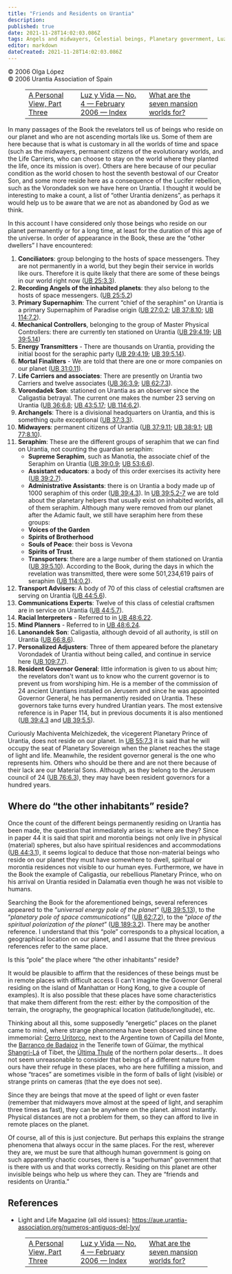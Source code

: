 ```yaml
---
title: "Friends and Residents on Urantia"
description: 
published: true
date: 2021-11-28T14:02:03.086Z
tags: Angels and midwayers, Celestial beings, Planetary government, Luz y Vida, article
editor: markdown
dateCreated: 2021-11-28T14:02:03.086Z
---
```


<p class="v-card v-sheet theme--light gray lighten-3 px-2">© 2006 Olga López<br>© 2006 Urantia Association of Spain</p>
<figure class="table chapter-navigator">
  <table>
    <tbody>
      <tr>
        <td>
        <a href="/en/article/Santiago_Rodriguez/Un_Panorama_Personal_3a_Parte">
          <span class="mdi mdi-arrow-left-drop-circle"></span><span class="pl-2">A Personal View, Part Three</span>
        </a>
        </td>
        <td>
        <a href="/en/index/articles_luz_y_vida#luz-y-vida-no-4-february-2006">
          <span class="mdi mdi-book-open-variant"></span><span class="pl-2">Luz y Vida — No. 4 — February 2006 — Index</span>
        </a>
        </td>
        <td>
        <a href="/en/article/Antonio_Moya/Para_Que_Sirven_Los_Siete_Mundos_De_Las_Mansiones">
          <span class="pr-2">What are the seven mansion worlds for?</span><span class="mdi mdi-arrow-right-drop-circle"></span>
        </a>
        </td>
      </tr>
    </tbody>
  </table>
</figure>




In many passages of the Book the revelators tell us of beings who reside on our planet and who are not ascending mortals like us. Some of them are here because that is what is customary in all the worlds of time and space (such as the midwayers, permanent citizens of the evolutionary worlds, and the Life Carriers, who can choose to stay on the world where they planted the life, once its mission is over). Others are here because of our peculiar condition as the world chosen to host the seventh bestowal of our Creator Son, and some more reside here as a consequence of the Lucifer rebellion, such as the Vorondadek son we have here on Urantia. I thought it would be interesting to make a count, a list of “other Urantia denizens”, as perhaps it would help us to be aware that we are not as abandoned by God as we think.

In this account I have considered only those beings who reside on our planet permanently or for a long time, at least for the duration of this age of the universe. In order of appearance in the Book, these are the “other dwellers” I have encountered:

1. **Conciliators**: group belonging to the hosts of space messengers. They are not permanently in a world, but they begin their service in worlds like ours. Therefore it is quite likely that there are some of these beings in our world right now (<a id="a42_247"></a>[UB 25:3.3](/en/The_Urantia_Book/25#p3_3)).
2. **Recording Angels of the inhabited planets**: they also belong to the hosts of space messengers. (<a id="a43_102"></a>[UB 25:5.2](/en/The_Urantia_Book/25#p5_2))
3. **Primary Supernaphim**: The current “chief of the seraphim” on Urantia is a primary Supernaphim of Paradise origin (<a id="a44_120"></a>[UB 27:0.2](/en/The_Urantia_Book/27#p0_2); <a id="a44_163"></a>[UB 37:8.10](/en/The_Urantia_Book/37#p8_10); <a id="a44_208"></a>[UB 114:7.2](/en/The_Urantia_Book/114#p7_2)).
4. **Mechanical Controllers**, belonging to the group of Master Physical Controllers: there are currently ten stationed on Urantia (<a id="a45_132"></a>[UB 29:4.19](/en/The_Urantia_Book/29#p4_19); <a id="a45_177"></a>[UB 39:5.14](/en/The_Urantia_Book/39#p5_14))
5. **Energy Transmitters** - There are thousands on Urantia, providing the initial boost for the seraphic party (<a id="a46_113"></a>[UB 29:4.19](/en/The_Urantia_Book/29#p4_19); <a id="a46_158"></a>[UB 39:5.14](/en/The_Urantia_Book/39#p5_14)).
6. **Mortal Finaliters** - We are told that there are one or more companies on our planet (<a id="a47_91"></a>[UB 31:0.11](/en/The_Urantia_Book/31#p0_11)).
7. **Life Carriers and associates**: There are presently on Urantia two Carriers and twelve associates (<a id="a48_104"></a>[UB 36:3.9](/en/The_Urantia_Book/36#p3_9); <a id="a48_147"></a>[UB 62:7.3](/en/The_Urantia_Book/62#p7_3)).
8. **Vorondadek Son**: stationed on Urantia as an observer since the Caligastia betrayal. The current one makes the number 23 serving on Urantia (<a id="a49_146"></a>[UB 36:6.8](/en/The_Urantia_Book/36#p6_8); <a id="a49_189"></a>[UB 43:5.17](/en/The_Urantia_Book/43#p5_17); <a id="a49_234"></a>[UB 114:6.2](/en/The_Urantia_Book/114#p6_2)).
9. **Archangels**: There is a divisional headquarters on Urantia, and this is something quite exceptional (<a id="a50_107"></a>[UB 37:3.3](/en/The_Urantia_Book/37#p3_3)).
10. **Midwayers**: permanent citizens of Urantia (<a id="a51_50"></a>[UB 37:9.11](/en/The_Urantia_Book/37#p9_11); <a id="a51_95"></a>[UB 38:9.1](/en/The_Urantia_Book/38#p9_1); <a id="a51_138"></a>[UB 77:8.10](/en/The_Urantia_Book/77#p8_10)).
11. **Seraphim**: These are the different groups of seraphim that we can find on Urantia, not counting the guardian seraphim:
    - **Supreme Seraphim**, such as Manotia, the associate chief of the Seraphim on Urantia (<a id="a53_93"></a>[UB 39:0.9](/en/The_Urantia_Book/39#p0_9); <a id="a53_136"></a>[UB 53:6.6](/en/The_Urantia_Book/53#p6_6)).
    - **Assistant educators**: a body of this order exercises its activity here (<a id="a54_81"></a>[UB 39:2.7](/en/The_Urantia_Book/39#p2_7)).
    - **Administrative Assistants**: there is on Urantia a body made up of 1000 seraphim of this order (<a id="a55_104"></a>[UB 39:4.3](/en/The_Urantia_Book/39#p4_3)).
	In <a id="a56_4"></a>[UB 39:5.2-7](/en/The_Urantia_Book/39#p5_2) we are told about the planetary helpers that usually exist on inhabited worlds, all of them seraphim. Although many were removed from our planet after the Adamic fault, we still have seraphim here from these groups:
	- **Voices of the Garden**
	- **Spirits of Brotherhood**
	- **Souls of Peace**: their boss is Vevona
	- **Spirits of Trust**.
	- **Transporters**: there are a large number of them stationed on Urantia (<a id="a61_76"></a>[UB 39:5.10](/en/The_Urantia_Book/39#p5_10)).
	According to the Book, during the days in which the revelation was transmitted, there were some 501,234,619 pairs of seraphim (<a id="a62_128"></a>[UB 114:0.2](/en/The_Urantia_Book/114#p0_2)).
12. **Transport Advisers**: A body of 70 of this class of celestial craftsmen are serving on Urantia (<a id="a63_102"></a>[UB 44:5.6](/en/The_Urantia_Book/44#p5_6)).
13. **Communications Experts**: Twelve of this class of celestial craftsmen are in service on Urantia (<a id="a64_103"></a>[UB 44:5.7](/en/The_Urantia_Book/44#p5_7)).
14. **Racial Interpreters** - Referred to in <a id="a65_45"></a>[UB 48:6.22](/en/The_Urantia_Book/48#p6_22).
15. **Mind Planners** - Referred to in <a id="a66_39"></a>[UB 48:6.24](/en/The_Urantia_Book/48#p6_24).
16. **Lanonandek Son**: Caligastia, although devoid of all authority, is still on Urantia (<a id="a67_91"></a>[UB 66:8.6](/en/The_Urantia_Book/66#p8_6)).
17. **Personalized Adjusters**: Three of them appeared before the planetary Vorondadek of Urantia without being called, and continue in service here (<a id="a68_150"></a>[UB 109:7.7](/en/The_Urantia_Book/109#p7_7)).
18. **Resident Governor General**: little information is given to us about him; the revelators don't want us to know who the current governor is to prevent us from worshiping him. He is a member of the commission of 24 ancient Urantians installed on Jerusem and since he was appointed Governor General, he has permanently resided on Urantia. These governors take turns every hundred Urantian years. The most extensive reference is in Paper 114, but in previous documents it is also mentioned (<a id="a69_493"></a>[UB 39:4.3](/en/The_Urantia_Book/39#p4_3) and <a id="a69_539"></a>[UB 39:5.5](/en/The_Urantia_Book/39#p5_5)).

Curiously Machiventa Melchizedek, the vicegerent Planetary Prince of Urantia, does not reside on our planet. In <a id="a71_112"></a>[UB 55:7.3](/en/The_Urantia_Book/55#p7_3) it is said that he will occupy the seat of Planetary Sovereign when the planet reaches the stage of light and life. Meanwhile, the resident governor general is the one who represents him. Others who should be there and are not there because of their lack are our Material Sons. Although, as they belong to the Jerusem council of 24 (<a id="a71_487"></a>[UB 76:6.3](/en/The_Urantia_Book/76#p6_3)), they may have been resident governors for a hundred years.

## Where do “the other inhabitants” reside?

Once the count of the different beings permanently residing on Urantia has been made, the question that immediately arises is: where are they? Since in paper 44 it is said that spirit and morontia beings not only live in physical (material) spheres, but also have spiritual residences and accommodations (<a id="a75_305"></a>[UB 44:3.1](/en/The_Urantia_Book/44#p3_1)), it seems logical to deduce that those non-material beings who reside on our planet they must have somewhere to dwell, spiritual or morontia residences not visible to our human eyes. Furthermore, we have in the Book the example of Caligastia, our rebellious Planetary Prince, who on his arrival on Urantia resided in Dalamatia even though he was not visible to humans.

Searching the Book for the aforementioned beings, several references appeared to the “_universal energy pole of the planet_” (<a id="a77_126"></a>[UB 39:5.13](/en/The_Urantia_Book/39#p5_13)), to the “_planetary pole of space communications_” (<a id="a77_223"></a>[UB 62:7.2](/en/The_Urantia_Book/62#p7_2)), to the “_place of the spiritual polarization of the planet_” (<a id="a77_329"></a>[UB 189:3.2](/en/The_Urantia_Book/189#p3_2)). There may be another reference. I understand that this “pole” corresponds to a physical location, a geographical location on our planet, and I assume that the three previous references refer to the same place.

Is this “pole” the place where “the other inhabitants” reside?

It would be plausible to affirm that the residences of these beings must be in remote places with difficult access (I can't imagine the Governor General residing on the island of Manhattan or Hong Kong, to give a couple of examples). It is also possible that these places have some characteristics that make them different from the rest: either by the composition of the terrain, the orography, the geographical location (latitude/longitude), etc.

Thinking about all this, some supposedly “energetic” places on the planet came to mind, where strange phenomena have been observed since time immemorial: [Cerro Uritorco](https://es.wikipedia.org/wiki/Uritorco), next to the Argentine town of Capilla del Monte, the [ Barranco de Badajoz](https://es.wikipedia.org/wiki/Barranco_de_Badajoz) in the Tenerife town of Güímar, the mythical [Shangri-Lá](https://es.wikipedia.org/wiki/Shangri-La) of Tibet, the [Última Thule](https://es.wikipedia.org/wiki/Tule_(mitolog%C3%ADa)) of the northern polar deserts... It does not seem unreasonable to consider that beings of a different nature from ours have their refuge in these places, who are here fulfilling a mission, and whose “traces” are sometimes visible in the form of balls of light (visible) or strange prints on cameras (that the eye does not see).

Since they are beings that move at the speed of light or even faster (remember that midwayers move almost at the speed of light, and seraphim three times as fast), they can be anywhere on the planet. almost instantly. Physical distances are not a problem for them, so they can afford to live in remote places on the planet.

Of course, all of this is just conjecture. But perhaps this explains the strange phenomena that always occur in the same places. For the rest, wherever they are, we must be sure that although human government is going on such apparently chaotic courses, there is a “superhuman” government that is there with us and that works correctly. Residing on this planet are other invisible beings who help us where they can. They are “friends and residents on Urantia.”

## References

- Light and Life Magazine (all old issues): https://aue.urantia-association.org/numeros-antiguos-del-lyv/



<figure class="table chapter-navigator">
  <table>
    <tbody>
      <tr>
        <td>
        <a href="/en/article/Santiago_Rodriguez/Un_Panorama_Personal_3a_Parte">
          <span class="mdi mdi-arrow-left-drop-circle"></span><span class="pl-2">A Personal View, Part Three</span>
        </a>
        </td>
        <td>
        <a href="/en/index/articles_luz_y_vida#luz-y-vida-no-4-february-2006">
          <span class="mdi mdi-book-open-variant"></span><span class="pl-2">Luz y Vida — No. 4 — February 2006 — Index</span>
        </a>
        </td>
        <td>
        <a href="/en/article/Antonio_Moya/Para_Que_Sirven_Los_Siete_Mundos_De_Las_Mansiones">
          <span class="pr-2">What are the seven mansion worlds for?</span><span class="mdi mdi-arrow-right-drop-circle"></span>
        </a>
        </td>
      </tr>
    </tbody>
  </table>
</figure>
